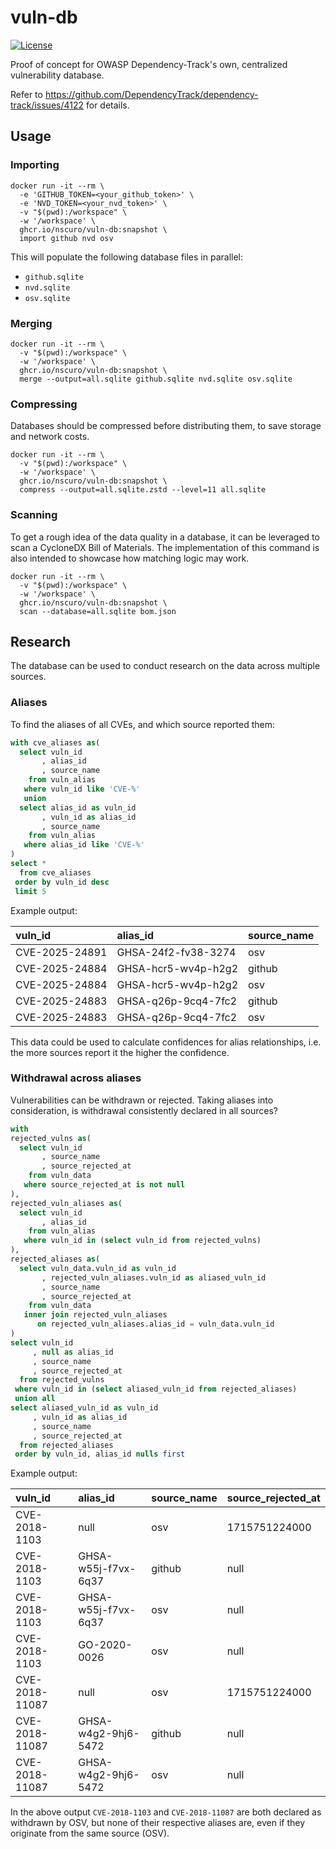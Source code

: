 # vuln-db

[![License](http://img.shields.io/:license-apache-brightgreen.svg)](http://www.apache.org/licenses/LICENSE-2.0.html)

Proof of concept for OWASP Dependency-Track's own, centralized vulnerability database.

Refer to https://github.com/DependencyTrack/dependency-track/issues/4122 for details.

## Usage

### Importing

```shell
docker run -it --rm \
  -e 'GITHUB_TOKEN=<your_github_token>' \
  -e 'NVD_TOKEN=<your_nvd_token>' \
  -v "$(pwd):/workspace" \
  -w '/workspace' \
  ghcr.io/nscuro/vuln-db:snapshot \
  import github nvd osv
```

This will populate the following database files in parallel:

* `github.sqlite`
* `nvd.sqlite`
* `osv.sqlite`

### Merging

```shell
docker run -it --rm \
  -v "$(pwd):/workspace" \
  -w '/workspace' \
  ghcr.io/nscuro/vuln-db:snapshot \
  merge --output=all.sqlite github.sqlite nvd.sqlite osv.sqlite
```

### Compressing

Databases should be compressed before distributing them, to save storage and network costs.

```shell
docker run -it --rm \
  -v "$(pwd):/workspace" \
  -w '/workspace' \
  ghcr.io/nscuro/vuln-db:snapshot \
  compress --output=all.sqlite.zstd --level=11 all.sqlite
```

### Scanning

To get a rough idea of the data quality in a database, it can be leveraged
to scan a CycloneDX Bill of Materials. The implementation of this command
is also intended to showcase how matching logic may work.

```shell
docker run -it --rm \
  -v "$(pwd):/workspace" \
  -w '/workspace' \
  ghcr.io/nscuro/vuln-db:snapshot \
  scan --database=all.sqlite bom.json
```

## Research

The database can be used to conduct research on the data across multiple sources.

### Aliases

To find the aliases of all CVEs, and which source reported them:

```sql
with cve_aliases as(
  select vuln_id
       , alias_id
       , source_name
    from vuln_alias
   where vuln_id like 'CVE-%'
   union
  select alias_id as vuln_id
       , vuln_id as alias_id
       , source_name
    from vuln_alias
   where alias_id like 'CVE-%'
)
select *
  from cve_aliases
 order by vuln_id desc
 limit 5
```

Example output:

| vuln\_id       | alias\_id           | source\_name |
|:---------------|:--------------------|:-------------|
| CVE-2025-24891 | GHSA-24f2-fv38-3274 | osv          |
| CVE-2025-24884 | GHSA-hcr5-wv4p-h2g2 | github       |
| CVE-2025-24884 | GHSA-hcr5-wv4p-h2g2 | osv          |
| CVE-2025-24883 | GHSA-q26p-9cq4-7fc2 | github       |
| CVE-2025-24883 | GHSA-q26p-9cq4-7fc2 | osv          |

This data could be used to calculate confidences for alias relationships,
i.e. the more sources report it the higher the confidence.

### Withdrawal across aliases

Vulnerabilities can be withdrawn or rejected. Taking aliases into consideration,
is withdrawal consistently declared in all sources?

```sql
with
rejected_vulns as(
  select vuln_id
       , source_name
       , source_rejected_at
    from vuln_data
   where source_rejected_at is not null
),
rejected_vuln_aliases as(
  select vuln_id
       , alias_id
    from vuln_alias
   where vuln_id in (select vuln_id from rejected_vulns)
),
rejected_aliases as(
  select vuln_data.vuln_id as vuln_id
       , rejected_vuln_aliases.vuln_id as aliased_vuln_id
       , source_name
       , source_rejected_at
    from vuln_data
   inner join rejected_vuln_aliases
      on rejected_vuln_aliases.alias_id = vuln_data.vuln_id
)
select vuln_id
     , null as alias_id
     , source_name
     , source_rejected_at
  from rejected_vulns
 where vuln_id in (select aliased_vuln_id from rejected_aliases)
 union all
select aliased_vuln_id as vuln_id
     , vuln_id as alias_id
     , source_name
     , source_rejected_at
  from rejected_aliases
 order by vuln_id, alias_id nulls first
```

Example output:

| vuln\_id       | alias\_id           | source\_name | source\_rejected\_at |
|:---------------|:--------------------|:-------------|:---------------------|
| CVE-2018-1103  | null                | osv          | 1715751224000        |
| CVE-2018-1103  | GHSA-w55j-f7vx-6q37 | github       | null                 |
| CVE-2018-1103  | GHSA-w55j-f7vx-6q37 | osv          | null                 |
| CVE-2018-1103  | GO-2020-0026        | osv          | null                 |
| CVE-2018-11087 | null                | osv          | 1715751224000        |
| CVE-2018-11087 | GHSA-w4g2-9hj6-5472 | github       | null                 |
| CVE-2018-11087 | GHSA-w4g2-9hj6-5472 | osv          | null                 |

In the above output `CVE-2018-1103` and `CVE-2018-11087` are both declared as withdrawn
by OSV, but none of their respective aliases are, even if they originate from the same source (OSV).